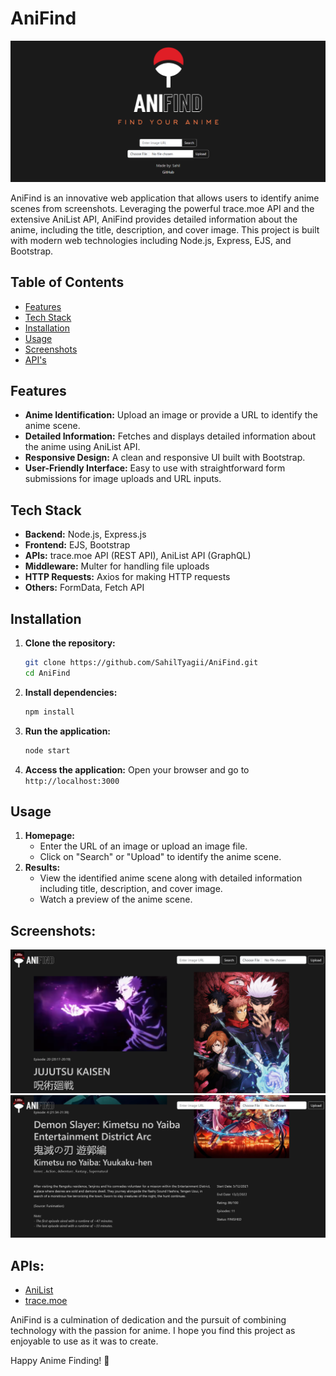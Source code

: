 # AniFind

![AniFind Logo](public/images/preview.png)

AniFind is an innovative web application that allows users to identify anime scenes from screenshots. Leveraging the powerful trace.moe API and the extensive AniList API, AniFind provides detailed information about the anime, including the title, description, and cover image. This project is built with modern web technologies including Node.js, Express, EJS, and Bootstrap.

## Table of Contents

- [Features](#features)
- [Tech Stack](#tech-stack)
- [Installation](#installation)
- [Usage](#usage)
- [Screenshots](#screenshots)
- [API's](#api's)

## Features

- **Anime Identification:** Upload an image or provide a URL to identify the anime scene.
- **Detailed Information:** Fetches and displays detailed information about the anime using AniList API.
- **Responsive Design:** A clean and responsive UI built with Bootstrap.
- **User-Friendly Interface:** Easy to use with straightforward form submissions for image uploads and URL inputs.

## Tech Stack

- **Backend:** Node.js, Express.js
- **Frontend:** EJS, Bootstrap
- **APIs:** trace.moe API (REST API), AniList API (GraphQL)
- **Middleware:** Multer for handling file uploads
- **HTTP Requests:** Axios for making HTTP requests
- **Others:** FormData, Fetch API

## Installation

1. **Clone the repository:**
   ```bash
   git clone https://github.com/SahilTyagii/AniFind.git
   cd AniFind
   ```
2. **Install dependencies:**
   ```bash
   npm install
   ```
3. **Run the application:**
   ```bash
   node start
   ```
4. **Access the application:**
   Open your browser and go to `http://localhost:3000`

## Usage
1. **Homepage:**
   - Enter the URL of an image or upload an image file.
   - Click on "Search" or "Upload" to identify the anime scene.
2. **Results:**
   - View the identified anime scene along with detailed information including title, description, and cover image.
   - Watch a preview of the anime scene.

## **Screenshots:**
![AniFind Logo](public/images/JJK.png)
![AniFind Logo](public/images/KNY.png)

## **APIs:**
- [AniList](https://anilist.gitbook.io/anilist-apiv2-docs)
- [trace.moe](https://soruly.github.io/trace.moe-api/#/)

AniFind is a culmination of dedication and the pursuit of combining technology with the passion for anime. I hope you find this project as enjoyable to use as it was to create.

Happy Anime Finding! 🌟
